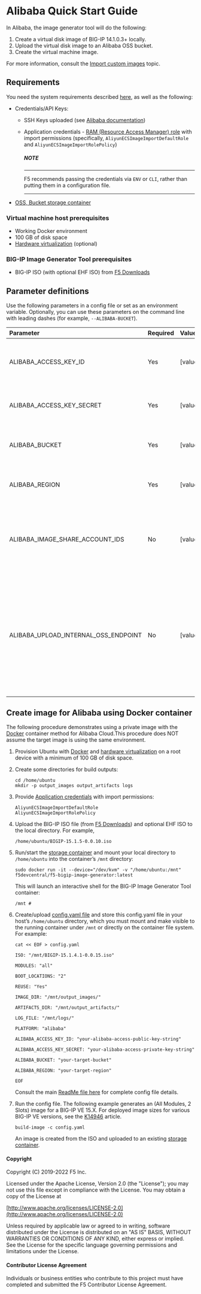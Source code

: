 # Alibaba Quick Start Guide

In Alibaba, the image generator tool will do the following:

1. Create a virtual disk image of BIG-IP 14.1.0.3+ locally.
2. Upload the virtual disk image to an Alibaba OSS bucket.
3. Create the virtual machine image.

For more information, consult the [Import custom images][2] topic.

## Requirements

You need the system requirements described [here](../../../README.md), as well as the following:

* Credentials/API Keys:
  
  * SSH Keys uploaded (see [Alibaba documentation][9]) 
  * Application credentials - [RAM (Resource Access Manager) role][4] with import permissions (specifically, ``AliyunECSImageImportDefaultRole`` and ``AliyunECSImageImportRolePolicy``)

    ##### NOTE
    ----------------------------------

    F5 recommends passing the credentials via `ENV` or `CLI`, rather than putting them in a configuration file. 

    ----------------------------------

* [OSS, Bucket storage container][1]


### Virtual machine host prerequisites

* Working Docker environment
* 100 GB of disk space
* [Hardware virtualization][3] (optional)

### BIG-IP Image Generator Tool prerequisites

* BIG-IP ISO (with optional EHF ISO) from [F5 Downloads][10]

## Parameter definitions

Use the following parameters in a config file or set as an environment variable.  Optionally, you can use these parameters on the command line with leading dashes (for example, `--ALIBABA-BUCKET`).

|Parameter|Required|Values|Description|
|:--------|:-------|:-----|:----------|
|ALIBABA_ACCESS_KEY_ID|Yes|[value]|Public key id string used for Alibaba account access.|
|ALIBABA_ACCESS_KEY_SECRET|Yes|[value]|Private key string used for Alibaba account access.|
|ALIBABA_BUCKET|Yes|[value]|Alibaba OSS bucket used for image storage.|
|ALIBABA_REGION|Yes|[value]|Alibaba ECS region used for image generation.|
|ALIBABA_IMAGE_SHARE_ACCOUNT_IDS|No|[value]|List of Alibaba account IDs with which you want the generated image shared.|
|ALIBABA_UPLOAD_INTERNAL_OSS_ENDPOINT|No|[value]|Define if using an OSS internal endpoint within the Alibaba Cloud. Do NOT use this variable if building images outside Alibaba Cloud.|



## Create image for Alibaba using Docker container

The following procedure demonstrates using a private image with the [Docker][11] container method for Alibaba Cloud.This procedure does NOT assume the target image is using the same environment. 


1. Provision Ubuntu with [Docker][7] and [hardware virtualization][3] on a root device with a minimum of 100 GB of disk space.
2. Create some directories for build outputs: 

   ```
   cd /home/ubuntu
   mkdir -p output_images output_artifacts logs 
   ```
   
3. Provide [Application credentials][4] with import permissions:

   ```
   AliyunECSImageImportDefaultRole
   AliyunECSImageImportRolePolicy
   ```

4. Upload the BIG-IP ISO file (from [F5 Downloads][10]) and optional EHF ISO to the local directory. For example, 

   ```
   /home/ubuntu/BIGIP-15.1.5-0.0.10.iso 
   ```

5. Run/start the [storage container][1] and mount your local directory to ``/home/ubuntu``  into the container’s ``/mnt`` directory:

   ```
   sudo docker run -it --device="/dev/kvm" -v "/home/ubuntu:/mnt" f5devcentral/f5-bigip-image-generator:latest  
   ```
   
   This will launch an interactive shell for the BIG-IP Image Generator Tool container: 
   
   ```
   /mnt # 
   ```

6. Create/upload [config.yaml file][8] and store this config.yaml file in your host’s ``/home/ubuntu`` directory, which you must mount and make visible to the running container under ``/mnt`` or directly on the container file system.  For example:

   ```
   cat << EOF > config.yaml 

   ISO: "/mnt/BIGIP-15.1.4.1-0.0.15.iso" 

   MODULES: "all"  

   BOOT_LOCATIONS: "2"  

   REUSE: "Yes" 

   IMAGE_DIR: "/mnt/output_images/" 

   ARTIFACTS_DIR: "/mnt/output_artifacts/" 

   LOG_FILE: "/mnt/logs/" 

   PLATFORM: "alibaba" 

   ALIBABA_ACCESS_KEY_ID: "your-alibaba-access-public-key-string" 

   ALIBABA_ACCESS_KEY_SECRET: "your-alibaba-access-private-key-string" 
   
   ALIBABA_BUCKET: "your-target-bucket"
   
   ALIBABA_REGION: "your-target-region"

   EOF 
   ```
   
   Consult the main [ReadMe file here][8] for complete config file details.
 
7. Run the config file. The following example generates an (All Modules, 2 Slots) image for a BIG-IP VE 15.X. For deployed image sizes for various BIG-IP VE versions, see the [K14946][5] article.

   ```
   build-image -c config.yaml

   ```
 
   An image is created from the ISO and uploaded to an existing [storage container][1].






#### Copyright

Copyright (C) 2019-2022 F5 Inc.

Licensed under the Apache License, Version 2.0 (the "License"); you may not
use this file except in compliance with the License. You may obtain a copy of
the License at  

[http://www.apache.org/licenses/LICENSE-2.0](http://www.apache.org/licenses/LICENSE-2.0)  

Unless required by applicable law or agreed to in writing, software
distributed under the License is distributed on an "AS IS" BASIS, WITHOUT
WARRANTIES OR CONDITIONS OF ANY KIND, either express or implied. See the
License for the specific language governing permissions and limitations under
the License.


#### Contributor License Agreement

Individuals or business entities who contribute to this project must have
completed and submitted the F5 Contributor License Agreement.






[1]: https://www.alibabacloud.com/help/doc-detail/31885.htm
[2]: https://www.alibabacloud.com/help/en/doc-detail/25464.htm
[3]: https://www.alibabacloud.com/help/en/doc-detail/60576.htm
[4]: https://www.alibabacloud.com/help/doc-detail/25542.htm
[5]: https://support.f5.com/csp/article/K14946
[6]: https://www.alibabacloud.com/help/en/doc-detail/51793.htm?spm=a3c0i.23458820.2359477120.8.206b7d3fM2mGGs
[7]: https://docs.docker.com/engine/install/ubuntu/
[8]: https://github.com/f5devcentral/f5-bigip-image-generator/blob/master/README.md#create-config-file
[9]: https://www.alibabacloud.com/help/en/doc-detail/51793.html
[10]: https://downloads.f5.com
[11]: https://hub.docker.com/r/f5devcentral/f5-bigip-image-generator




